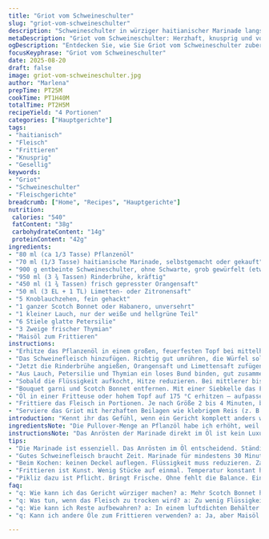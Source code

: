 ```yaml
---
title: "Griot vom Schweineschulter"
slug: "griot-vom-schweineschulter"
description: "Schweineschulter in würziger haitianischer Marinade langsam geschmort, dann knusprig frittiert. Ohne Nüsse, Laktose, Gluten, Milchprodukte und Eier. Frische Aromen durch Limetten- und Orangensaft. Bouquet garni mit Lauch, glattem Petersilie und Thymian für extra Würze. Der Scotch Bonnet sorgt für angenehme Schärfe. Perfekt zu schweren Beilagen wie klebrigem Reis oder frittierten Kochbananen. Erlaubt kleine Variationen bei Zutaten und Zeiten je nach Fleischqualität und persönlichem Geschmack. Bringt eine rauchig-fruchtige und saftig-kräftige Kombination auf den Tisch."
metaDescription: "Griot vom Schweineschulter: Herzhaft, knusprig und voller Aromen. Genießen Sie dieses haitianische Rezept, ideal für gesellige Anlässe."
ogDescription: "Entdecken Sie, wie Sie Griot vom Schweineschulter zubereiten. Ein köstliches, leicht scharfes Gericht, perfekt für feine Beilagen."
focusKeyphrase: "Griot vom Schweineschulter"
date: 2025-08-20
draft: false
image: griot-vom-schweineschulter.jpg
author: "Marlena"
prepTime: PT25M
cookTime: PT1H40M
totalTime: PT2H5M
recipeYield: "4 Portionen"
categories: ["Hauptgerichte"]
tags:
- "haitianisch"
- "Fleisch"
- "Frittieren"
- "Knusprig"
- "Gesellig"
keywords:
- "Griot"
- "Schweineschulter"
- "Fleischgerichte"
breadcrumb: ["Home", "Recipes", "Hauptgerichte"]
nutrition: 
 calories: "540"
 fatContent: "38g"
 carbohydrateContent: "14g"
 proteinContent: "42g"
ingredients:
- "80 ml (ca 1/3 Tasse) Pflanzenöl"
- "70 ml (1/3 Tasse) haitianische Marinade, selbstgemacht oder gekauft"
- "900 g entbeinte Schweineschulter, ohne Schwarte, grob gewürfelt (etwa 3,5 cm Kantenlänge)"
- "950 ml (3 ¾ Tassen) Rinderbrühe, kräftig"
- "450 ml (1 ¾ Tassen) frisch gepresster Orangensaft"
- "50 ml (3 EL + 1 TL) Limetten- oder Zitronensaft"
- "5 Knoblauchzehen, fein gehackt"
- "1 ganzer Scotch Bonnet oder Habanero, unversehrt"
- "1 kleiner Lauch, nur der weiße und hellgrüne Teil"
- "6 Stiele glatte Petersilie"
- "3 Zweige frischer Thymian"
- "Maisöl zum Frittieren"
instructions:
- "Erhitze das Pflanzenöl in einem großen, feuerfesten Topf bei mittelhoher Temperatur. Sobald das Öl flimmert, sofort die Marinade zufügen. Rühren, bis sich kleine Bläschen bilden und ein dezenter Duft von Gewürzen aufsteigt – das ist das Anrösten der Marinade."
- "Das Schweinefleisch hinzufügen. Richtig gut umrühren, die Würfel sollen komplett mit der Marinade bedeckt sein. Etwa 1 bis 1 ½ Minute anbraten, bis die Fleischstücke leicht Farbe bekommen, aber nicht trocken werden."
- "Jetzt die Rinderbrühe angießen, Orangensaft und Limettensaft zufügen. Knoblauch und den ganzen Scotch Bonnet dazugeben – den später entfernen, um die Schärfe zu kontrollieren."
- "Aus Lauch, Petersilie und Thymian ein loses Bund binden, gut zusammenknoten, damit es sich einfach herausnehmen lässt. Dies zusammen mit etwas Salz und frisch gemahlenem schwarzen Pfeffer in den Sud geben."
- "Sobald die Flüssigkeit aufkocht, Hitze reduzieren. Bei mittlerer bis leichter Hitze offen köcheln lassen. Zeit etwa 1 Stunde 40 Minuten. Dabei zwischendurch riechen und prüfen: Das Fleisch muss zart sein, aber darf nicht auseinanderfallen. Wenn die Flüssigkeit zu schnell reduziert, ein Schuss Brühe oder Wasser ergänzen."
- "Bouquet garni und Scotch Bonnet entfernen. Mit einer Siebkelle das Fleisch herausheben und auf einem mit Küchenpapier ausgelegten Teller ausbreiten. Etwa 15 Minuten abkühlen lassen, das Fleisch soll nicht zu heiß sein fürs Frittieren."
- "Öl in einer Fritteuse oder hohem Topf auf 175 °C erhitzen – aufpassen, Temperatur genau einhalten, sonst saugt sich das Fleisch voll Fett."
- "Frittiere das Fleisch in Portionen. Je nach Größe 2 bis 4 Minuten, bis die Stücke goldbraun und außen knusprig sind. Immer gut abtropfen lassen auf Küchenpapier, sonst der Griot matschig."
- "Serviere das Griot mit herzhaften Beilagen wie klebrigem Reis (z. B. Reis mit schwarzen Bohnen) oder frittierten Kochbananen. Pikliz dazu ist fast Pflicht – bringt frische, scharfe Säure als Ausgleich."
introduction: "Kennt ihr das Gefühl, wenn ein Gericht komplett anders wird, als geplant – aber am Ende genau das Richtige dabei herauskommt? So ist es mir oft mit Griot vom Schwein ergangen. Das Ausgangsrezept hitzig haitianisch, ich habe ein paar Mengen angepasst, Zutaten getauscht, um das Aroma wuchtiger und etwas frischer zu machen: Mehr Säure für Balance, frische Kräuter deutlicher, schärfer, aber nicht brutal. Die Garzeit reduziert, damit das Fleisch nicht zerfällt, sondern zart bleibt und in der heißen Fritteuse nochmal seine Kruste bekommt. Man muss unbedingt die Textur während des Schmorens im Blick behalten, es zeigt sich am Fleisch selbst und am Duft, wann die perfekte Stelle ist. Griot ist fett, ja, aber das macht es ja auch aus – ohne den Ölglanz funktioniert das Gericht nicht. Trotzdem lohnt es, die Zutaten mit Köpfchen zu wählen und das Frittieren richtig zu machen. Klappt nicht immer auf Anhieb, aber jeder Versuch bringt neue Einsichten."
ingredientsNote: "Die Pullover-Menge an Pflanzöl habe ich erhöht, weil mit der niedrigeren Menge früher der Geschmack zu flach war, das Fleisch konnte nicht richtig Farbe annehmen. Statt der obligatorischen Marinade habe ich einen Mix aus Limetten- und frisch gepresstem Orangensaft kombiniert, gibt Säure und Süße, die den schweren Fleischgeschmack gut aufbrechen und den pfeffrigen Scotch Bonnet ergänzt. Für den Bouquet garni sollte man Lauch nehmen statt Porree, wenn man keine frischen Stängel findet – bleiben aber immer die grünen Teile fern vom Schmutz. Petersilie gegen frischen Koriander zu tauschen, kann man versuchen, aber ich finde die Franzosen-Kräuter intensiver und weniger dominant. Wichtig: Beim Knoblauch lieber frisch hacken, nicht pressen, damit er seine Süße behält und den Sud nicht bitter macht. Maisöl ist das einzige Öl fürs knusprige Frittieren, neutral und hoch erhitzbar, bleibt aber gut vorbereitet – nach dem Frittieren möglichst warm servieren, sonst leidet die Knusprigkeit."
instructionsNote: "Das Anrösten der Marinade direkt im Öl ist kein Luxus, sondern das A und O. Rührt dabei ständig, sonst verbrennt die Marinade – sonst Bitterstoffe. Erst wenn das Öl und die Marinade zusammenblasen, geht es zum Fleisch. Fleischwürfel sollten gut abgetrocknet sein vor dem Marinieren; ich lasse sie mindesten 30 Minuten in der Marinade, besser Stunden, damit sie die Aromen aufnehmen. Beim Schmoren: Nie Deckel auflegen, der Sud muss intensiv reduzieren, sonst wird das Fleisch weich, aber matschig. Zwischendurch nicht zu oft umrühren; man soll den Sud sehen, wie er sich verändert, klar wird. Kontrolliere die Garzeit nicht nur mit der Uhr, sondern mit dem Finger – das Fleisch soll nachgeben, aber nicht zerfallen. Beim Frittieren gilt: Nicht zu viele Stücke gleichzeitig, sonst sinkt die Temperatur und das Fett saugt Öl auf. Auf Küchenpapier abtropfen und sofort servieren, damit der Griot außen richtig knusprig bleibt. Pikliz ist für mich Pflicht – ohne bringt das Gericht zu viel Schwere und fehlende Frische."
tips:
- "Die Marinade ist essenziell. Das Anrösten im Öl entscheidend. Ständig rühren, sonst Bitterstoffe. Achten auf Bläschen. Dann kommt das Fleisch."
- "Gutes Schweinefleisch braucht Zeit. Marinade für mindestens 30 Minuten einwirken lassen. Ein Tag ist noch besser. Aromen intensivieren sich."
- "Beim Kochen: keinen Deckel auflegen. Flüssigkeit muss reduzieren. Zartes Fleisch, aber nicht zerfallen! Kontrolliere den Duft und die Textur."
- "Frittieren ist Kunst. Wenig Stücke auf einmal. Temperatur konstant halten! Ansonsten saugt das Fleisch Öl auf. Küchenpapier verwenden zum Abtropfen."
- "Pikliz dazu ist Pflicht. Bringt Frische. Ohne fehlt die Balance. Ein schnelles Rezept draus machen - Gemüse in Essig einlegen, dann servieren."
faq:
- "q: Wie kann ich das Gericht würziger machen? a: Mehr Scotch Bonnet hinzufügen oder frische Kräuter. Mit Knoblauch variieren, aber nicht übertreiben."
- "q: Was tun, wenn das Fleisch zu trocken wird? a: Zu wenig Flüssigkeit beim Schmoren oder zu lange cooked. Immer Brühe verwenden, nicht Wasser."
- "q: Wie kann ich Reste aufbewahren? a: In einem luftdichten Behälter im Kühlschrank. Vor dem Servieren kurz aufwärmen. Nicht überhitzen, sonst trocken."
- "q: Kann ich andere Öle zum Frittieren verwenden? a: Ja, aber Maisöl ist optimal. Hoch erhitzbar und neutral. Olivenöl weniger geeignet. Frittierer muss hoch sein."

---
```

